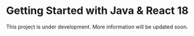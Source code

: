 # Getting Started with Java & React 18

This project is under development. More information will be updated soon.
